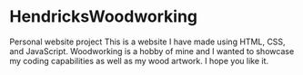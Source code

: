 # HendricksWoodworking
Personal website project
This is a website I have made using HTML, CSS, and JavaScript. Woodworking is a hobby of mine and I wanted to showcase my coding
capabilities as well as my wood artwork. I hope you like it.
